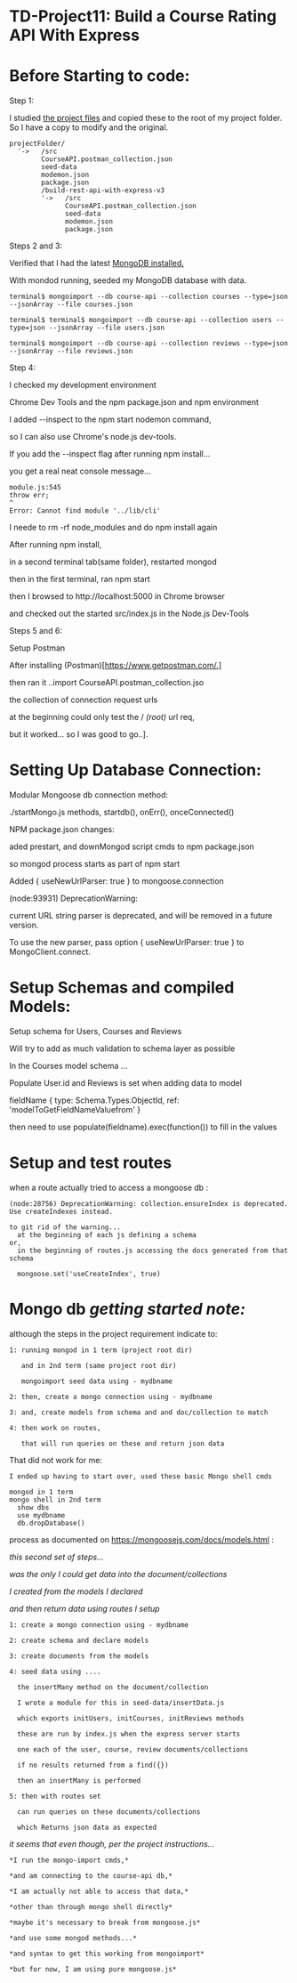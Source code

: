 # TD-Project11: Build a Course Rating API With Express

# Before Starting to code:

Step 1:

I studied [the project files](./build-rest-api-with-express-v3) and copied these to the root of my project folder. So I have a copy to modify and the original.

```
projectFolder/  
  '->   /src
        CourseAPI.postman_collection.json
        seed-data
        modemon.json
        package.json
        /build-rest-api-with-express-v3
        '->   /src
              CourseAPI.postman_collection.json
              seed-data
              modemon.json
              package.json

```

Steps 2 and 3:

Verified that I had the latest [MongoDB installed.](http://treehouse.github.io/installation-guides/)

With mondod running, seeded my MongoDB database with data.

```
terminal$ mongoimport --db course-api --collection courses --type=json --jsonArray --file courses.json

terminal$ terminal$ mongoimport --db course-api --collection users --type=json --jsonArray --file users.json

terminal$ mongoimport --db course-api --collection reviews --type=json --jsonArray --file reviews.json

```

Step 4:

I checked my development environment

Chrome Dev Tools and the npm package.json and npm environment

I added --inspect to the npm start nodemon command,

so I can also use Chrome's node.js dev-tools.

If you add the --inspect flag after running npm install...

you get a real neat console message...

```
module.js:545
throw err;
^
Error: Cannot find module '../lib/cli'
```

I neede to rm -rf node_modules and do npm install again

After running npm install,

in a second terminal tab(same folder), restarted mongod

then in the first terminal, ran npm start

then I browsed to http://localhost:5000 in Chrome browser

and checked out the started src/index.js in the Node.js Dev-Tools

Steps 5 and 6:

Setup Postman

After installing (Postman)[https://www.getpostman.com/.]

then ran it ..import CourseAPI.postman_collection.jso

the collection of connection request urls

at the beginning could only test the / *(root)* url req,

but it worked... so I was good to go..].

# Setting Up Database Connection:

Modular Mongoose db connection method:

./startMongo.js methods, startdb(), onErr(), onceConnected()

NPM package.json changes:

aded prestart, and downMongod script cmds to npm package.json

so mongod process starts as part of npm start

Added { useNewUrlParser: true } to mongoose.connection

(node:93931) DeprecationWarning:

current URL string parser is deprecated, and will be removed in a future version.

To use the new parser, pass option { useNewUrlParser: true } to MongoClient.connect.

# Setup Schemas and compiled Models:

Setup schema for Users, Courses and Reviews

Will try to add as much validation to schema layer as possible

In the Courses model schema ...

Populate User.id and Reviews is set when adding data to model

 fieldName {
              type: Schema.Types.ObjectId,
              ref: 'modelToGetFieldNameValuefrom'
            }

 then need to use populate(fieldname).exec(function()) to fill in the values

# Setup and test routes

  when a route actually tried to access a mongoose db :

    (node:28756) DeprecationWarning: collection.ensureIndex is deprecated. Use createIndexes instead.

    to git rid of the warning...
      at the beginning of each js defining a schema
    or,
      in the beginning of routes.js accessing the docs generated from that schema

      mongoose.set('useCreateIndex', true)

# Mongo db *getting started note:*

although the steps in the project requirement indicate to:

    1: running mongod in 1 term (project root dir)

       and in 2nd term (same project root dir)

       mongoimport seed data using - mydbname

    2: then, create a mongo connection using - mydbname

    3: and, create models from schema and and doc/collection to match

    4: then work on routes,

       that will run queries on these and return json data

That did not work for me:

    I ended up having to start over, used these basic Mongo shell cmds

    mongod in 1 term
    mongo shell in 2nd term
      show dbs
      use mydbname
      db.dropDatabase()

process as documented on https://mongoosejs.com/docs/models.html :

  *this second set of steps...*

   *was the only I could get data into the document/collections*

   *I created from the models I declared*

   *and then return data using routes I setup*

    1: create a mongo connection using - mydbname

    2: create schema and declare models

    3: create documents from the models

    4: seed data using ....

      the insertMany method on the document/collection

      I wrote a module for this in seed-data/insertData.js

      which exports initUsers, initCourses, initReviews methods

      these are run by index.js when the express server starts

      one each of the user, course, review documents/collections

      if no results returned from a find({})

      then an insertMany is performed

    5: then with routes set

      can run queries on these documents/collections

      which Returns json data as expected

  *it seems that even though, per the project instructions...*

    *I run the mongo-import cmds,*

    *and am connecting to the course-api db,*

    *I am actually not able to access that data,*

    *other than through mongo shell directly*

    *maybe it's necessary to break from mongoose.js*

    *and use some mongod methods...*

    *and syntax to get this working from mongoimport*

    *but for now, I am using pure mongoose.js*
